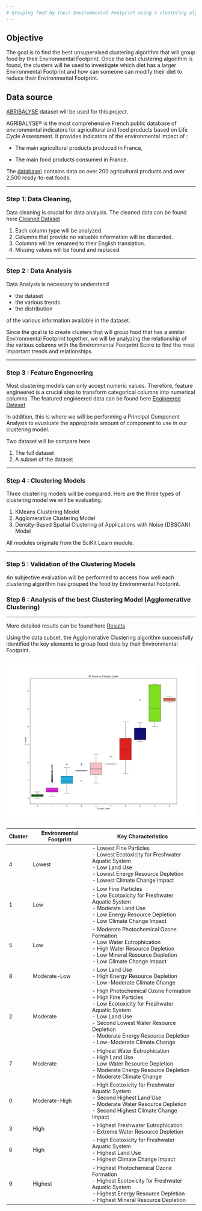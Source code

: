 ```yaml
---
# Grouping food by their Environmental Footprint using a clustering algorithm
---
```


## Objective
The goal is to find the best unsupervised clustering algorithm that will group food by their Environmental Footprint. Once the best clustering algorithm is found, the clusters will be used to investigate which diet has a larger Environmental Footprint and  how can someone can modify their diet to reduce their Environmental Footprint.


## Data source
[ABRIBALYSE](https://doc.agribalyse.fr/documentation-en/agribalyse-data/data-access) dataset will be used for this project.

AGRIBALYSE® is the most comprehensive French public database of environmental indicators for agricultural and food products based on Life Cycle Assessment.
It provides indicators of the environmental impact of :

   - The main agricultural products produced in France,

   - The main food products consumed in France.


The [database](https://entrepot.recherche.data.gouv.fr/dataset.xhtml?persistentId=doi:10.57745/XTENSJ)) contains data on over 200 agricultural products and over 2,500 ready-to-eat foods.


---
### Step 1: Data Cleaning,

Data cleaning is crucial for data analysis. The cleaned data can be found here [Cleaned Dataset](data/AGRIBALYSE3.2_Synthese_cleaned.xlsx)

1. Each column type will be analyzed.
2. Columns that provide no valuable information will be discarded.
3. Columns will be renamed to their English translation.
4. Missing values will be found and replaced.

---
### Step 2 : Data Analysis

Data Analysis is necessary to understand 
   - the dataset
   - the various trends
   - the distribution
     
of the various information available in the dataset.

Since the goal is to create clusters that will group food that has a similar Environmental Footprint together, we will be analyzing the relationship of the various columns with the Environmental Footprint Score to find the most important trends and relationships.


---
### Step 3 : Feature Engeneering

Most clustering models can only accept numeric values. Therefore, feature engineered is a crucial step to transform categorical columns into numerical columns.  The featured engineered data can be found here [Engineered Dataset](data/AGRIBALYSE3.2_Synthese_cleaned_featEng.xlsx)

In addition, this is where we will be performing a Principal Component Analysis to evualuate the appropriate amount of component to use in our clustering model. 

Two dataset will be compare here
1. The full dataset
2. A subset of the dataset 

---
### Step 4 : Clustering Models

Three clustering models will be compared. Here are the three types of clustering model we will be evaluating.

1. KMeans Clustering Model
2. Agglomerative Clustering Model
3. Density-Based Spatial Clustering of Applications with Noise (DBSCAN) Model

All modules originate from the SciKit Learn module.

---
### Step 5 : Validation of the Clustering Models
An subjective evaluation will be performed to access how well each clustering algorithm has grouped the food by Environmental Footprint. 


### Step 6 : Analysis of the best Clustering Model (Agglomerative Clustering)
---
More detailed results can be found here [Results](Notebook/Results.md)


Using the data subset, the Agglomerative Clustering algorithm successfully identified the key elements to group food data by their Environmental Footprint.

![Clusters_EF_Score](../graph/Clusters_AC.png)

<center>
    
| Cluster | Environmental Footprint          | Key Characteristics |
|---------|----------------------------------------|----------------------|
| 4       | Lowest      | - Lowest Fine Particles  <br> - Lowest Ecotoxicity for Freshwater Aquatic System  <br> - Low Land Use  <br> - Lowest Energy Resource Depletion  <br> - Lowest Climate Change Impact |
| 1       | Low         | - Low Fine Particles  <br> - Low Ecotoxicity for Freshwater Aquatic System  <br> - Moderate Land Use  <br> - Low Energy Resource Depletion  <br> - Low Climate Change Impact |
| 5       | Low           | - Moderate Photochemical Ozone Formation  <br> - Low Water Eutrophication  <br> - High Water Resource Depletion  <br> - Low Mineral Resource Depletion  <br> - Low Climate Change Impact |
| 8       | Moderate-Low | - Low Land Use  <br> - High Energy Resource Depletion  <br> - Low-Moderate Climate Change |
| 2       | Moderate    | - High Photochemical Ozone Formation  <br> - High Fine Particles  <br> - Low Ecotoxicity for Freshwater Aquatic System  <br> - Low Land Use  <br> - Second Lowest Water Resource Depletion  <br> - Moderate Energy Resource Depletion  <br> - Low-Moderate Climate Change |
| 7       | Moderate       | - Highest Water Eutrophication  <br> - High Land Use  <br> - Low Water Resource Depletion  <br> - Moderate Energy Resource Depletion  <br> - Moderate Climate Change |
| 0       | Moderate-High | - High Ecotoxicity for Freshwater Aquatic System  <br> - Second Highest Land Use  <br> - Moderate Water Resource Depletion  <br> - Second Highest Climate Change Impact |
| 3       | High         | - Highest Freshwater Eutrophication  <br> - Extreme Water Resource Depletion |
| 6       | High          | - High Ecotoxicity for Freshwater Aquatic System  <br> - Highest Land Use  <br> - Highest Climate Change Impact |
| 9       | Highest       | - Highest Photochemical Ozone Formation  <br> - Highest Ecotoxicity for Freshwater Aquatic System  <br> - Highest Energy Resource Depletion  <br> - Highest Mineral Resource Depletion |

</center>

</br></br>




    





